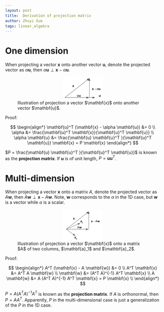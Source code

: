 ```yaml
---
layout: post
title:  Derivation of projection matrix
author: Zhuyi Xue
tags: linear_algebra
---
```


<style>
img.center {
  display: block;
  margin-left: auto;
  margin-right: auto;
  width: 30%;
}
</style>

# One dimension

When projecting a vector $\mathbf{x}$ onto another vector $\mathbf{u}$, denote
the projected vector as $\alpha \mathbf{u}$, then $\alpha \mathbf{u} \perp \mathbf{x} - \alpha \mathbf{u}$.

<figure class="sam-example-figure">
    <img src="/assets/projection_matrix_proof_1D.jpg" alt="projection_proof_1D" class="center"/>
    <figcaption>
        Illustration of projection a vector $\mathbf{x}$ onto another vector $\mathbf{u}$.
    </figcaption>
</figure>

Proof:

$$
\begin{align*}
\mathbf{u}^T (\mathbf{x} - \alpha \mathbf{u}) &= 0 \\
\alpha &= \frac{\mathbf{u}^T \mathbf{x}}{\mathbf{u}^T \mathbf{u}} \\
\alpha \mathbf{u} &= \frac{\mathbf{u} \mathbf{u}^T }{\mathbf{u}^T \mathbf{u}} \mathbf{x} = P \mathbf{x}
\end{align*}
$$

$P = \frac{\mathbf{u} \mathbf{u}^T }{\mathbf{u}^T \mathbf{u}}$ is known as the
**projection matrix**. If $\mathbf{u}$ is of unit length, $P = \mathbf{u} \mathbf{u}^T$.

# Multi-dimension

When projecting a vector $\mathbf{x}$ onto a matrix $A$, denote the projected
vector as $A \mathbf{w}$, then $A \mathbf{w} \perp \mathbf{x} - A \mathbf{w}$.
Note, $\mathbf{w}$ corresponds to the $\alpha$ in the 1D case, but $\mathbf{w}$
is a vector while $\alpha$ is a scalar.

<figure class="sam-example-figure">
    <img src="/assets/projection_matrix_proof_2D.jpg" alt="projection_proof_2D" class="center"/>
    <figcaption>
        Illustration of projection a vector $\mathbf{x}$ onto a matrix $A$ of two columns, $\mathbf{a}_1$ and $\mathbf{a}_2$.
    </figcaption>
</figure>


Proof:

$$
\begin{align*}
A^T (\mathbf{x} - A \mathbf{w}) &= 0 \\
A^T \mathbf{x} &= A^T A \mathbf{w} \\
\mathbf{w} &= (A^T A)^{-1} A^T \mathbf{x} \\
A \mathbf{w} &= A (A^T A)^{-1} A^T \mathbf{x} = P \mathbf{x} \\
\end{align*}
$$

$P = A (A^T A)^{-1} A^T$ is known as the **projection matrix**. If $A$ is
orthonormal, then $P = A A^T$. Apparently, $P$ in the multi-dimensional case is
just a generalization of the $P$ in the 1D case.
